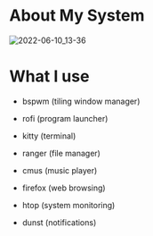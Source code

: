 
# About My System <a name="About"></a>

![2022-06-10_13-36](https://user-images.githubusercontent.com/95656575/173056833-f7c2d504-0453-4ade-a52d-8a819090dddd.png)

# What I use

- bspwm (tiling window manager)
  
- rofi (program launcher)
  
- kitty (terminal)
  
- ranger (file manager)
  
- cmus (music player)
  
- firefox (web browsing)
  
- htop (system monitoring)
  
- dunst (notifications)
